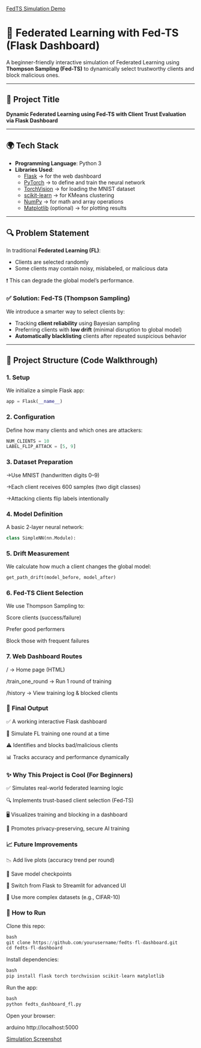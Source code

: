 [FedTS Simulation Demo](simulation.png)

# 🧠 Federated Learning with Fed-TS (Flask Dashboard)

A beginner-friendly interactive simulation of Federated Learning using **Thompson Sampling (Fed-TS)** to dynamically select trustworthy clients and block malicious ones.

---

## 📌 Project Title

**Dynamic Federated Learning using Fed-TS with Client Trust Evaluation via Flask Dashboard**

---

## 🌍 Tech Stack

- **Programming Language**: Python 3
- **Libraries Used**:
  - [Flask](https://flask.palletsprojects.com/) → for the web dashboard
  - [PyTorch](https://pytorch.org/) → to define and train the neural network
  - [TorchVision](https://pytorch.org/vision/stable/index.html) → for loading the MNIST dataset
  - [scikit-learn](https://scikit-learn.org/) → for KMeans clustering
  - [NumPy](https://numpy.org/) → for math and array operations
  - [Matplotlib](https://matplotlib.org/) (optional) → for plotting results

---

## 🔍 Problem Statement

In traditional **Federated Learning (FL)**:
- Clients are selected randomly
- Some clients may contain noisy, mislabeled, or malicious data

❗ This can degrade the global model’s performance.

### ✅ Solution: Fed-TS (Thompson Sampling)
We introduce a smarter way to select clients by:
- Tracking **client reliability** using Bayesian sampling
- Preferring clients with **low drift** (minimal disruption to global model)
- **Automatically blacklisting** clients after repeated suspicious behavior

---

## 🧠 Project Structure (Code Walkthrough)

### 1. **Setup**
We initialize a simple Flask app:
```python
app = Flask(__name__)
```
### 2. **Configuration**
Define how many clients and which ones are attackers:
```python
NUM_CLIENTS = 10
LABEL_FLIP_ATTACK = [5, 9]
```
### 3. **Dataset Preparation**
->Use MNIST (handwritten digits 0–9)

->Each client receives 600 samples (two digit classes)

->Attacking clients flip labels intentionally

### 4. **Model Definition**
A basic 2-layer neural network:
```python
class SimpleNN(nn.Module):
```

### 5. **Drift Measurement**
We calculate how much a client changes the global model:
```python
get_path_drift(model_before, model_after)
```

### 6. **Fed-TS Client Selection**
We use Thompson Sampling to:

Score clients (success/failure)

Prefer good performers

Block those with frequent failures

### 7. **Web Dashboard Routes**
/ → Home page (HTML)

/train_one_round → Run 1 round of training

/history → View training log & blocked clients

### 🚀 **Final Output**
✅ A working interactive Flask dashboard

🔁 Simulate FL training one round at a time

⚠️ Identifies and blocks bad/malicious clients

📊 Tracks accuracy and performance dynamically

### ✨ **Why This Project is Cool (For Beginners)**
✅ Simulates real-world federated learning logic

🔍 Implements trust-based client selection (Fed-TS)

🖥️ Visualizes training and blocking in a dashboard

🔐 Promotes privacy-preserving, secure AI training

### 📈 **Future Improvements**
📉 Add live plots (accuracy trend per round)

💾 Save model checkpoints

🎨 Switch from Flask to Streamlit for advanced UI

🧠 Use more complex datasets (e.g., CIFAR-10)

### 🧪 **How to Run**
Clone this repo:
```python
bash
git clone https://github.com/yourusername/fedts-fl-dashboard.git
cd fedts-fl-dashboard
```

Install dependencies:
```python
bash
pip install flask torch torchvision scikit-learn matplotlib
```

Run the app:
```python
bash
python fedts_dashboard_fl.py
```
Open your browser:

arduino
http://localhost:5000

[Simulation Screenshot](simulation.png)
